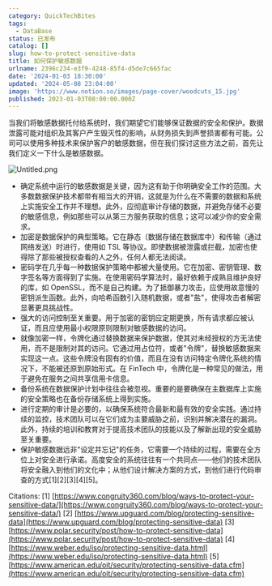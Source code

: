 ```yaml
---
category: QuickTechBites
tags:
  - DataBase
status: 已发布
catalog: []
slug: how-to-protect-sensitive-data
title: 如何保护敏感数据
urlname: 2396c234-e3f9-4248-85f4-d5de7c665fac
date: '2024-01-03 18:30:00'
updated: '2024-05-08 23:04:00'
image: 'https://www.notion.so/images/page-cover/woodcuts_15.jpg'
published: 2023-01-03T08:00:00.000Z
---
```


当我们将敏感数据托付给系统时，我们期望它们能够保证数据的安全和保护。数据泄露可能对组织及其客户产生毁灭性的影响，从财务损失到声誉损害都有可能。公司可以使用多种技术来保护客户的敏感数据，但在我们探讨这些方法之前，首先让我们定义一下什么是敏感数据。


![Untitled.png](https://prod-files-secure.s3.us-west-2.amazonaws.com/5d24fe63-e567-4804-86f9-9fdc62e13082/aa7e6578-50d6-4f37-a4e4-28071bd0fba3/Untitled.png?X-Amz-Algorithm=AWS4-HMAC-SHA256&X-Amz-Content-Sha256=UNSIGNED-PAYLOAD&X-Amz-Credential=ASIAZI2LB4667FUWZMF4%2F20250411%2Fus-west-2%2Fs3%2Faws4_request&X-Amz-Date=20250411T054151Z&X-Amz-Expires=3600&X-Amz-Security-Token=IQoJb3JpZ2luX2VjED0aCXVzLXdlc3QtMiJHMEUCIGWrVK%2F5XFUytq8K13gVSVJt2mvB1rC7gVy%2FFGDzRLPOAiEA3Ra8tU32iijXY%2BALFTyyElYNU0egnWCsVtBL9VxH0w0qiAQItv%2F%2F%2F%2F%2F%2F%2F%2F%2F%2FARAAGgw2Mzc0MjMxODM4MDUiDBmyuXcO65XeCYlHuSrcA5vSGqnIsyoc6o46S%2FVamLxLqyjZ6%2BN1vTJ9EZI5Xy9wGr4%2B8k4iE8BqyBOtUJOuSuZnVIuC4cV8%2BDFjNCb9DV2z01HHPr9b0GkM1xUiKaisuJcR30GD7ZliqiyEf4LXNV5WWW3IfUoHApJ6FCuw8Z9w4mQqNUxt5gNPi9FPmSJyc230BO9cjsyCqKl7CXC4RamTq00TiZIuvVuOvg3MJt3lm8SVXH3KU5yu4c3%2BtVqY680bVP9s7L2gbCkMTsJwXHskAkIAHnl%2FH3%2FDHRLiYm1WdXwsL8CCccEpLS%2B5ABm15rDY70ZBkTD1VENJi3kZLDHXqGweAwdH9sfnzRLtMoakl11cSlEaoVq8bfMIztqgyYnH4AsMD97BuzyuILMbCokcf%2FaN2FBkz5TA5etLZjAvkAxEfBZZ8BCUSAVorMMQty9diswl8bF8Rz5mjjgm101vCGhS3M1iZwkVjxAm2Y6L82hNmYO2lr3AL71vGKux4HgIVq05b677BsvEA%2BRM8UUxGS6DbjQTMO6O1iCE9nuHUZXBJEKtEEKHfHBNA6mNs2eaeEPQ3nK7KFo9VWZgrq3AyYTOIX1hksJYKTilRaYZwnhdtRzxBrfSNpdecE5DfSytwkeo9u%2BU%2Bp8uMNvB4r8GOqUBJUVHIj9Ro1NlP0Fe1aEJWNQO7nucy%2FdaTCCtAgCGRLszHRSa%2F5SaLt37WggU0MFT6bG9yxS%2BN022PawV0dt1U6nXsmp7khfdefqG4Rw7es7iu804wk0SfkL%2B6KZV6fygGg%2BOUeBQeP%2BF4KnUN2uiLYkwiVrfBloMVdttPRsUgyhkwW2yMEiXdKoiZ02%2FSAzM3yJokAVlMCU9dLpME6IQi27sZEHh&X-Amz-Signature=384f536030abefbf0c3946b04bd05cf3e2cf55d5697ea3d3354c11f5c8f75369&X-Amz-SignedHeaders=host&x-id=GetObject)

- 确定系统中运行的敏感数据是关键，因为这有助于你明确安全工作的范围。大多数数据保护技术都带有相当大的开销，这就是为什么在不需要的数据和系统上实施安全工作并不理想。此外，应彻底审计存储的数据，并避免存储不必要的敏感信息，例如那些可以从第三方服务获取的信息；这可以减少你的安全需求。
- 加密是数据保护的典型策略。它在静态（数据存储在数据库中）和传输（通过网络发送）时进行，使用如 TSL 等协议。即使数据被泄露或拦截，加密也使得除了那些被授权查看的人之外，任何人都无法阅读。
- 密码学在几乎每一种数据保护策略中都被大量使用。它在加密、密钥管理、数字签名等方面得到了实施。在使用密码学算法时，最好依赖于成熟且维护良好的库，如 OpenSSL，而不是自己构建。为了抵御暴力攻击，应使用故意慢的密钥派生函数。此外，向哈希函数引入随机数据，或者"盐"，使得攻击者解密显著更具挑战性。
- 强大的访问控制至关重要。用于加密的密钥应定期更换，所有请求都应被认证，而且应使用最小权限原则限制对敏感数据的访问。
- 就像加密一样，令牌化通过替换数据来保护数据，使其对未经授权的方无法使用，而不是限制对其的访问。它通过用占位符，或者"令牌"，替换敏感数据来实现这一点。这些令牌没有固有的价值，而且在没有访问特定令牌化系统的情况下，不能被还原到原始形式。在 FinTech 中，令牌化是一种常见的做法，用于避免在服务之间共享信用卡信息。
- 备份系统在数据保护计划中往往会被忽视。重要的是要确保在主数据库上实施的安全策略也在备份存储系统上得到实施。
- 进行定期的审计是必要的，以确保系统符合最新和最有效的安全实践。通过持续的监控，技术团队可以在它们成为主要威胁之前，识别并解决潜在的漏洞。此外，持续的培训和教育对于提高技术团队的技能以及了解新出现的安全威胁至关重要。
- 保护敏感数据远非"设定并忘记"的任务，它需要一个持续的过程，需要在全方位上对安全进行承诺。高度安全的系统往往有一个共同点——他们的技术团队将安全融入到他们的文化中；从他们设计解决方案的方式，到他们进行代码审查的方式[1][2][3][4][5]。

Citations:
[1] [https://www.congruity360.com/blog/ways-to-protect-your-sensitive-data/](https://www.congruity360.com/blog/ways-to-protect-your-sensitive-data/)
[2] [https://www.upguard.com/blog/protecting-sensitive-data](https://www.upguard.com/blog/protecting-sensitive-data)
[3] [https://www.polar.security/post/how-to-protect-sensitive-data](https://www.polar.security/post/how-to-protect-sensitive-data)
[4] [https://www.weber.edu/iso/protecting-sensitive-data.html](https://www.weber.edu/iso/protecting-sensitive-data.html)
[5] [https://www.american.edu/oit/security/protecting-sensitive-data.cfm](https://www.american.edu/oit/security/protecting-sensitive-data.cfm)

